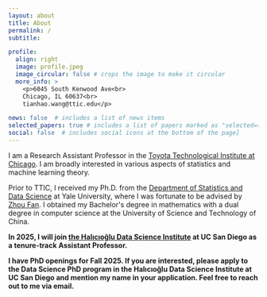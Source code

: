 ```yaml
---
layout: about
title: About
permalink: /
subtitle: 

profile:
  align: right
  image: profile.jpeg
  image_circular: false # crops the image to make it circular
  more_info: >
    <p>6045 South Kenwood Ave<br>
    Chicago, IL 60637<br>
    tianhao.wang@ttic.edu</p>

news: false  # includes a list of news items
selected_papers: true # includes a list of papers marked as "selected={true}"
social: false  # includes social icons at the bottom of the page]
---
```


I am a Research Assistant Professor in the <a href='https://www.ttic.edu'>Toyota Technological Institute at Chicago</a>.
I am broadly interested in various aspects of statistics and machine learning theory.

Prior to TTIC, I received my Ph.D. from the <a href='https://statistics.yale.edu'>Department of Statistics and Data Science</a> at Yale University, where I was fortunate to be advised by <a href='http://www.stat.yale.edu/~zf59'>Zhou Fan</a>.
I obtained my Bachelor's degree in mathematics with a dual degree in computer science at the University of Science and Technology of China.

**In 2025, I will join <a href="https://datascience.ucsd.edu">the Halıcıoğlu Data Science Institute</a> at UC San Diego as a tenure-track Assistant Professor.**

**I have PhD openings for Fall 2025. If you are interested, please apply to the Data Science PhD program in the Halıcıoğlu Data Science Institute at UC San Diego and mention my name in your application. Feel free to reach out to me via email.**
